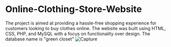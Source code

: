 # Online-Clothing-Store-Website
The project is aimed at providing a hassle-free shopping experience for customers looking to buy clothes online. The website was built using HTML, CSS, PHP, and MySQL with a focus on functionality over design.
The database name is "green closet"
![Capture](https://user-images.githubusercontent.com/92597456/232618394-30b5d51d-dd14-4500-9494-477f2bc76b01.PNG)
